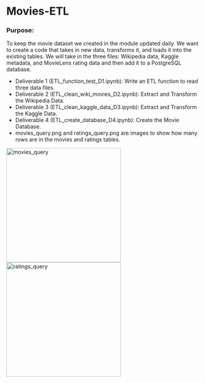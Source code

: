 # Movies-ETL

### Purpose:
To keep the movie dataset we created in the module updated daily. We want to create a code that takes in new data, transforms it, and loads it into the existing tables. We will take in the three files: Wikipedia data, Kaggle metadata, and MovieLens rating data and then add it to a PostgreSQL database. 
  - Deliverable 1 (ETL_function_test_D1.ipynb): Write an ETL function to read three data files.
  - Deliverable 2 (ETL_clean_wiki_movies_D2.ipynb): Extract and Transform the Wikipedia Data.
  - Deliverable 3 (ETL_clean_kaggle_data_D3.ipynb): Extract and Transform the Kaggle Data.
  - Deliverable 4 (ETL_create_database_D4.ipynb): Create the Movie Database.
  - movies_query.png and ratings_query.png are images to show how many rows are in the movies and ratings tables.

<img width="300" alt="movies_query" src="https://user-images.githubusercontent.com/100392991/167276684-95ed5f04-b3fa-43b6-96c7-4d2d3d1aaef2.PNG">


<img width="300" alt="ratings_query" src="https://user-images.githubusercontent.com/100392991/167276688-9163bad2-ba77-4517-9606-bd99b12a7001.PNG">
